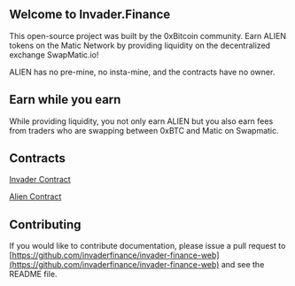 ## Welcome to Invader.Finance  


This open-source project was built by the 0xBitcoin community.  Earn ALIEN tokens on the Matic Network by providing liquidity on the decentralized exchange SwapMatic.io!  


ALIEN has no pre-mine, no insta-mine, and the contracts have no owner.


## Earn while you earn

While providing liquidity, you not only earn ALIEN but you also earn fees from traders who are swapping between 0xBTC and Matic on Swapmatic.


## Contracts

[Invader Contract](https://explorer.matic.network/address/0xb543a2b5d7795855433Dd7A6B7662CcC41e8e68a/contracts)

[Alien Contract](https://explorer.matic.network/address/0xb51b25eA2319E15Aeb2C38C03E83F6e92A9Aeae3/contracts)



## Contributing

If you would like to contribute documentation, please issue a pull request to [https://github.com/invaderfinance/invader-finance-web](https://github.com/invaderfinance/invader-finance-web) and see the README file.
